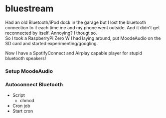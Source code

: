 # bluestream
Had an old Bluetooth/iPod dock in the garage but I lost the bluetooth connection to it each time me and my phone went outside. And it didn't get reconnected by itself. Annoying? I thougt so.  
So I took a RaspberryPi Zero W I had laying around, put MoodeAudio on the SD card and started experimenting/googling.

Now I have a SpotifyConnect and Airplay capable player for stupid bluetooth speakers!

### Setup MoodeAudio

### Autoconnect Bluetooth
  - Script
    - chmod
  - Cron job
  - Start cron

  


